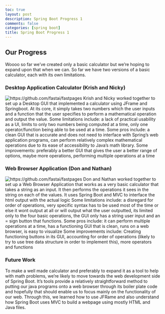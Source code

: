 ```yaml
---
toc: true
layout: post
description: Spring Boot Progress 1
comments: false
categories: [spring boot]
title: Spring Boot Progress 1
---
```

## Our Progress
Woooo so far we’ve created only a basic calculator but we’re hoping to expand upon that when we can. So far we have two versions of a basic calculator, each with its own limitations.
### Desktop Application Calculator (Krish and Nicky)
![]({{site.baseurl}}/images/desktop-calc-image.png "https://github.com/fastai/fastpages")
Krish and Nicky worked together to set up a Desktop GUI that implemented a calculator using JFrame and Springboot. At its core, it simply takes two numbers which the user inputs and a function that the user specifies to perform a mathematical operation and output the value.
Some limitations include: a lack of practical usability as a UI, limits to only two numbers being computed at a time, only one operator/function being able to be used at a time.
Some pros include: a clean GUI that is accurate and does not need to interface with Spring’s web application programs, can perform relatively complex mathematical operations due to its ease of accessibility to Java’s math library.
Some improvements: preferably a better GUI that gives the user a better range of options, maybe more operations, performing multiple operations at a time
### Web Browser Application (Don and Nathan)
![]({{site.baseurl}}/images/web-calc-image.png "https://github.com/fastai/fastpages")
Don and Nathan worked together to set up a Web Browser Application that works as a very basic calculator that takes a string as an input. It then performs the operations it sees in the string on each of the values. It uses Spring Boot and MVC to interface the html output with the actual logic
Some limitations include: a disregard for order of operations, very specific syntax has to be used most of the time or else it wont output at all or will output what the user outputted, its limited only to the four basic operations, the GUI only has a string user input and an = sign button that functions.
Some pros include: it can perform multiple operations at a time, has a functioning GUI that is clean, runs on a web browser, is easy to visualize
Some improvements include: Creating functioning buttons in its GUI, accounting for order of operations (likely to try to use tree data structure in order to implement this), more operators and functions
### Future Work
To make a well made calculator and preferably to expand it as a tool to help with math problems, we’re likely to move towards the web development side of Spring Boot. It’s tools provide a relatively straightforward method to putting our java programs onto a web browser through its boiler plate code and hopefully that should enable us to focus mainly on the functionality of our web.
Through this, we learned how to use JFRame and also understand how Spring Boot uses MVC to build a webpage using mostly HTML and Java files.